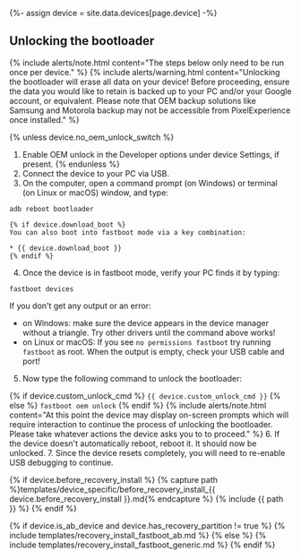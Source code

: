 {%- assign device = site.data.devices[page.device] -%}

## Unlocking the bootloader

{% include alerts/note.html content="The steps below only need to be run once per device." %}
{% include alerts/warning.html content="Unlocking the bootloader will erase all data on your device!
Before proceeding, ensure the data you would like to retain is backed up to your PC and/or your Google account, or equivalent. Please note that OEM backup solutions like Samsung and Motorola backup may not be accessible from PixelExperience once installed." %}

{% unless device.no_oem_unlock_switch %}
1. Enable OEM unlock in the Developer options under device Settings, if present.
{% endunless %}
2. Connect the device to your PC via USB.
3. On the computer, open a command prompt (on Windows) or terminal (on Linux or macOS) window, and type:
```
adb reboot bootloader
```
    {% if device.download_boot %}
    You can also boot into fastboot mode via a key combination:

    * {{ device.download_boot }}
    {% endif %}
4. Once the device is in fastboot mode, verify your PC finds it by typing:
```
fastboot devices
```
  If you don't get any output or an error:
   * on Windows: make sure the device appears in the device manager without a triangle. Try other drivers until the command above works!
   * on Linux or macOS: If you see `no permissions fastboot` try running `fastboot` as root. When the output is empty, check your USB cable and port!
5. Now type the following command to unlock the bootloader:

{% if device.custom_unlock_cmd %}
    ```
{{ device.custom_unlock_cmd }}
    ```
{% else %}
    ```
fastboot oem unlock
    ```
{% endif %}
    {% include alerts/note.html content="At this point the device may display on-screen prompts which will require interaction to continue the process of unlocking the bootloader. Please take whatever actions the device asks you to to proceed." %}
6. If the device doesn't automatically reboot, reboot it. It should now be unlocked.
7. Since the device resets completely, you will need to re-enable USB debugging to continue.

{% if device.before_recovery_install %}
{% capture path %}templates/device_specific/before_recovery_install_{{ device.before_recovery_install }}.md{% endcapture %}
{% include {{ path }} %}
{% endif %}

{% if device.is_ab_device and device.has_recovery_partition != true %}
{% include templates/recovery_install_fastboot_ab.md %}
{% else %}
{% include templates/recovery_install_fastboot_generic.md %}
{% endif %}
